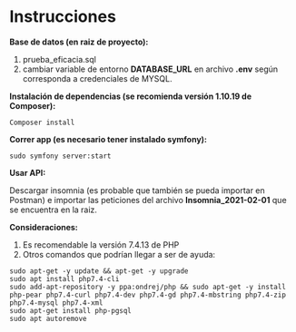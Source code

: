 # Instrucciones


**Base de datos (en raiz de proyecto):**

1. prueba_eficacia.sql
2. cambiar variable de entorno **DATABASE_URL** en archivo **.env** según corresponda a credenciales de MYSQL.

**Instalación de dependencias (se recomienda versión 1.10.19 de Composer):**
```
Composer install
```


**Correr app (es necesario tener instalado symfony):**

``` sudo symfony server:start ```

**Usar API:**

Descargar insomnia (es probable que también se pueda importar en Postman) e importar las peticiones del archivo **Insomnia_2021-02-01** que se encuentra en la raiz.


**Consideraciones:**

1. Es recomendable la versión 7.4.13 de PHP
2. Otros comandos que podrían llegar a ser de ayuda:

```
sudo apt-get -y update && apt-get -y upgrade
sudo apt install php7.4-cli
sudo add-apt-repository -y ppa:ondrej/php && sudo apt-get -y install php-pear php7.4-curl php7.4-dev php7.4-gd php7.4-mbstring php7.4-zip php7.4-mysql php7.4-xml
sudo apt-get install php-pgsql
sudo apt autoremove
```
